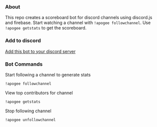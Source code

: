 ### About
This repo creates a scoreboard bot for discord channels using discord.js and firebase. Start watching a channel with `!apogee followchannel`. Use `!apogee getstats` to get the scoreboard.

### Add to discord
[Add this bot to your discord server](https://discordapp.com/oauth2/authorize?client_id=744740849547739248&scope=bot&permissions=19456)

### Bot Commands
Start following a channel to generate stats

    !apogee followchannel

View top contributors for channel

    !apogee getstats

Stop following channel

    !apogee unfollowchannel
